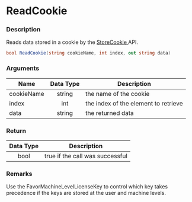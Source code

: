 # ReadCookie

### Description

Reads data stored in a cookie by the [StoreCookie ](https://soraco.readme.io/reference/storecookie)API.

```csharp
bool ReadCookie(string cookieName, int index, out string data)
```

### Arguments

| Name       | Data Type | Description                          |
| ---------- | :-------: | ------------------------------------ |
| cookieName |   string  | the name of the cookie               |
| index      |    int    | the index of the element to retrieve |
| data       |   string  | the returned data                    |

### Return

| Data Type | Description                     |
| :-------: | ------------------------------- |
|    bool   | true if the call was successful |

### Remarks

Use the FavorMachineLevelLicenseKey to control which key takes precedence if the keys are stored at the user and machine levels.
